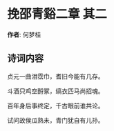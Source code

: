 # 挽邵青谿二章  其二

**作者**: 何梦桂

## 诗词内容

贞元一曲泪霑巾，耆旧今能有几存。

斗酒只鸡空酹冢，缟衣匹马尚招魂。

百年身后事终定，千古眼前谁共论。

试问故侯瓜熟未，青门犹自有儿孙。

